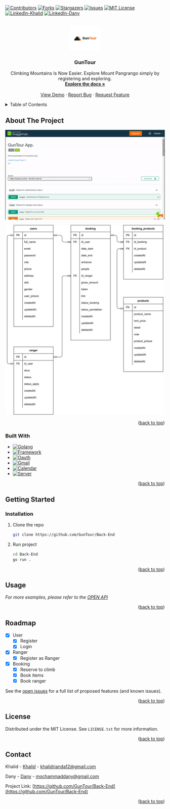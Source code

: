 <a name="GunTour Apps"></a>



[![Contributors][contributors-shield]][contributors-url]
[![Forks][forks-shield]][forks-url]
[![Stargazers][stars-shield]][stars-url]
[![Issues][issues-shield]][issues-url]
[![MIT License][license-shield]][license-url]
[![LinkedIn-Khalid][linkedin-shield]][linkedin-url-1]
[![LinkedIn-Dany][linkedin-shield]][linkedin-url-2]



<!-- PROJECT LOGO -->
<br />
<div align="center">
  <a href="https://github.com/GunTour/Back-End">
    <img src="readme/logo.png" alt="Logo" width="100" height="80">
  </a>

<h3 align="center">GunTour</h3>

  <p align="center">
    Climbing Mountains Is Now Easier. Explore Mount Pangrango simply by registering and exploring.
    <br />
    <a href="https://github.com/GunTour/Back-End"><strong>Explore the docs »</strong></a>
    <br />
    <br />
    <a href="https://github.com/GunTour/Back-End">View Demo</a>
    ·
    <a href="https://github.com/GunTour/Back-End/issues">Report Bug</a>
    ·
    <a href="https://github.com/GunTour/Back-End/issues">Request Feature</a>
  </p>
</div>



<!-- TABLE OF CONTENTS -->
<details>
  <summary>Table of Contents</summary>
  <ol>
    <li>
      <a href="#about-the-project">About The Project</a>
      <ul>
        <li><a href="#built-with">Built With</a></li>
      </ul>
    </li>
    <li>
      <a href="#getting-started">Getting Started</a>
      <ul>
        <li><a href="#installation">Installation</a></li>
      </ul>
    </li>
    <li><a href="#usage">Usage</a></li>
    <li><a href="#roadmap">Roadmap</a></li>
    <li><a href="#license">License</a></li>
    <li><a href="#contact">Contact</a></li>
  </ol>
</details>



<!-- ABOUT THE PROJECT -->
## About The Project

[![GunTour-API][product-screenshot]](https://github.com/GunTour/Back-End/tree/main/readme/GunTour.gif)

[![GunTour-ERD][erd-screenshot]](https://github.com/GunTour/Back-End/tree/main/readme/erd.jpg)

<p align="right">(<a href="#readme-top">back to top</a>)</p>



### Built With

* [![Golang][Go]][go-url]
* [![Framework][Echo]][echo-url]
* [![Oauth][Oauth]][oauth-url]
* [![Gmail][Gmail]][mail-url]
* [![Calendar][Calendar]][calendar-url]
* [![Server][AWS]][aws-url]

<p align="right">(<a href="#readme-top">back to top</a>)</p>



<!-- GETTING STARTED -->
## Getting Started

### Installation

1. Clone the repo
   ```bash
   git clone https://github.com/GunTour/Back-End
   ```
2. Run project
   ```bash
   cd Back-End
   go run .
   ```

<p align="right">(<a href="#readme-top">back to top</a>)</p>



<!-- USAGE EXAMPLES -->
## Usage

_For more examples, please refer to the [OPEN API](https://app.swaggerhub.com/apis-docs/khalidrianda/GunTour/1.0.0#/)_

<p align="right">(<a href="#readme-top">back to top</a>)</p>



<!-- ROADMAP -->
## Roadmap

- [x] User
    - [x] Register
    - [x] Login
- [x] Ranger
    - [x] Register as Ranger
- [x] Booking
    - [x] Reserve to climb
    - [x] Book items
    - [x] Book ranger

See the [open issues](https://github.com/GunTour/Back-End/issues) for a full list of proposed features (and known issues).

<p align="right">(<a href="#readme-top">back to top</a>)</p>



<!-- LICENSE -->
## License

Distributed under the MIT License. See `LICENSE.txt` for more information.

<p align="right">(<a href="#readme-top">back to top</a>)</p>



<!-- CONTACT -->
## Contact

Khalid - [Khalid](https://www.linkedin.com/in/khalidrianda) - khalidrianda12@gmail.com

Dany - [Dany](https://www.linkedin.com/in/mochammaddany) - mochammaddany@gmail.com

Project Link: [https://github.com/GunTour/Back-End](https://github.com/GunTour/Back-End)

<p align="right">(<a href="#readme-top">back to top</a>)</p>



<!-- MARKDOWN LINKS & IMAGES -->
<!-- https://www.markdownguide.org/basic-syntax/#reference-style-links -->
[contributors-shield]: https://img.shields.io/github/contributors/GunTour/Back-End.svg?style=for-the-badge
[contributors-url]: https://github.com/GunTour/Back-End/graphs/contributors
[forks-shield]: https://img.shields.io/github/forks/GunTour/Back-End.svg?style=for-the-badge
[forks-url]: https://github.com/GunTour/Back-End/network/members
[stars-shield]: https://img.shields.io/github/stars/GunTour/Back-End.svg?style=for-the-badge
[stars-url]: https://github.com/GunTour/Back-End/stargazers
[issues-shield]: https://img.shields.io/github/issues/GunTour/Back-End.svg?style=for-the-badge
[issues-url]: https://github.com/GunTour/Back-End/issues
[license-shield]: https://img.shields.io/github/license/GunTour/Back-End.svg?style=for-the-badge
[license-url]: https://github.com/GunTour/Back-End/blob/main/LICENSE.txt
[linkedin-shield]: https://img.shields.io/badge/-LinkedIn-black.svg?style=for-the-badge&logo=linkedin&colorB=555
[linkedin-url-1]: https://linkedin.com/in/khalidrianda
[linkedin-url-2]: https://linkedin.com/in/mochammaddany
[product-screenshot]: readme/GunTour.gif
[erd-screenshot]: readme/erd.jpg
[Go]: https://img.shields.io/github/go-mod/go-version/GunTour/Back-End
[go-url]: https://go.dev/
[Echo]: https://img.shields.io/badge/Echo-v4-9cf
[echo-url]: https://echo.labstack.com/
[Oauth]: https://img.shields.io/badge/OAuth-Google-informational
[oauth-url]: https://developers.google.com/identity/protocols/oauth2
[Gmail]: https://img.shields.io/badge/Gmail-Google-informational
[mail-url]: https://github.com/googleapis/google-api-go-client
[Calendar]: https://img.shields.io/badge/Calender-Google-informational
[calendar-url]: https://github.com/googleapis/google-api-go-client
[AWS]: https://img.shields.io/badge/AWS-EC2-orange
[aws-url]: https://aws.amazon.com/
